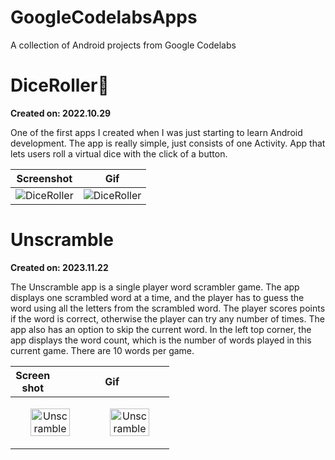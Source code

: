 # GoogleCodelabsApps

A collection of Android projects from Google Codelabs

# DiceRoller🎲

**Created on: 2022.10.29**

One of the first apps I created when I was just starting to learn Android development. The app is
really simple, just consists of one Activity.
App that lets users roll a virtual dice with the click of a button.

| Screenshot                                                                                                             | Gif                                                                                                                    |
|------------------------------------------------------------------------------------------------------------------------|------------------------------------------------------------------------------------------------------------------------|
| ![DiceRoller](https://github.com/pherasymchuk/GoogleCodelabsApps/assets/74320524/292c9327-57fd-4396-a668-054c228bfea8) | ![DiceRoller](https://github.com/pherasymchuk/GoogleCodelabsApps/assets/74320524/021673c0-8f8a-489c-9eb0-4ead3d55b9eb) |

# Unscramble

**Created on: 2023.11.22**

The Unscramble app is a single player word scrambler game. The app displays one scrambled word at a time, and the player has to guess the word using all the letters from the scrambled word. The player scores points if the word is correct, otherwise the player can try any number of times. The app also has an option to skip the current word. In the left top corner, the app displays the word count, which is the number of words played in this current game. There are 10 words per game.

| <div style="width:50%">Screenshot</div> | <div style="width:50%">Gif</div> |
|--|--|
| <p align="center"><img src="https://github.com/pherasymchuk/GoogleCodelabsApps/assets/74320524/b02475ea-815e-4f62-83d2-e2933316f81e" alt="Unscramble" width="75%" height="auto"></p> | <p align="center"><img src="https://github.com/pherasymchuk/GoogleCodelabsApps/assets/74320524/2b4131bb-77aa-47ae-aef1-66154b847c85" alt="Unscramble" width="75%" height="auto"></p> |

